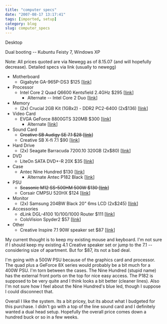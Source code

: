 ```yaml
---
title: "computer specs"
date: "2007-08-17 13:17:41"
tags: [imported, setup]
category: blog
slug: computer_specs
---
```


Desktop

Dual booting -- Kubuntu Feisty 7, Windows XP

Note: All prices quoted are via Newegg as of 8.15.07 (and will hopefully decrease). Detailed specs via link (usually to newegg)

<ul>
	<li>Motherboard
<ul>
	<li>Gigabyte GA-965P-DS3 $125 [<a href="https://www.newegg.com/Product/Product.asp?Item=N82E16813128012&ATT=13-128-012&CMP=OTC-d3alt1me&cm_mmc=OTC-d3alt1me-_-Motherboards+-+Intel-_-GIGABYTE-_-13128012">link</a>]</li>
</ul>
</li>
	<li>Processor
<ul>
	<li>Intel Core 2 Quad Q6600 Kentsfield 2.4GHz $295 [<a href="https://www.newegg.com/Product/Product.aspx?Item=N82E16819115017">link</a>]
<ul>
	<li>Alternate -- Intel Core 2 Duo [<a href="https://www.newegg.com/Product/Product.asp?Item=N82E16819115016&ATT=19-115-016&CMP=OTC-d3alt1me&cm_mmc=OTC-d3alt1me-_-Processors-_-intel-_-19115016">link</a>]</li>
</ul>
</li>
</ul>
</li>
	<li>Memory
<ul>
	<li>(2x) Crucial 2GB Kit (1GBx2) - DDR2 PC2-6400 (2x$136) [<a href="https://www.crucial.com/store/mpartspecs.aspx?mtbpoid=E8788C9EA5CA7304">link</a>]</li>
</ul>
</li>
	<li>Video Card
<ul>
	<li>EVGA GeForce 8800GTS 320MB $300 [<a href="https://www.newegg.com/Product/Product.aspx?Item=N82E16814130038">link</a>]
<ul>
	<li>Alternate [<a href="https://www.newegg.com/Product/Product.aspx?Item=N82E16814130071">link</a>]</li>
</ul>
</li>
</ul>
</li>
	<li>Sound Card
<ul>
	<li><strike>Creative SB Audigy SE 7.1 $28 [<a href="https://www.newegg.com/Product/Product.aspx?Item=N82E16829102003">link</a>]</strike></li>
	<li>Creative SB X-fi 7.1 $90 [<a href="https://www.newegg.com/Product/Product.aspx?Item=N82E16829102006">link</a>]</li>
</ul>
</li>
	<li>Hard Drive
<ul>
	<li>(2x) Seagate Barracuda 7200.10 320GB (2x$80) [<a href="https://www.newegg.com/Product/Product.aspx?Item=N82E16822148140">link</a>]</li>
</ul>
</li>
	<li>DVD
<ul>
	<li>LiteOn SATA DVD+-R 20X $35 [<a href="https://www.newegg.com/Product/Product.aspx?Item=N82E16827106057">link</a>]</li>
</ul>
</li>
	<li>Case
<ul>
	<li>Antec Nine Hundred $130 [<a href="https://www.newegg.com/Product/Product.aspx?Item=N82E16811129021">link]</a>
<ul>
	<li>Alternate Antec P182 Black [<a href="https://www.newegg.com/Product/Product.aspx?Item=N82E16811129025">link</a>]</li>
</ul>
</li>
</ul>
</li>
	<li>PSU
<ul>
	<li><strike>Seasonic M12 SS-500HM 500W $130 [<a href="https://www.newegg.com/Product/Product.aspx?Item=N82E16817151029">link</a>]</strike></li>
	<li>Corsair CMPSU 520HX $124 [<a href="https://www.newegg.com/Product/Product.aspx?Item=N82E16817139001">link</a>]</li>
</ul>
</li>
	<li>Monitor
<ul>
	<li>(2x) Samsung 204BW Black 20" 6ms LCD (2x$245) [<a href="https://www.newegg.com/Product/Product.aspx?Item=N82E16824001087">link</a>]</li>
</ul>
</li>
	<li>Accessories
<ul>
	<li>dLink DGL-4100 10/100/1000 Router $111 [<a href="https://www.newegg.com/Product/Product.aspx?Item=N82E16833127060">link</a>]</li>
	<li>ColoVision Spyder2 $57 [<a href="https://www.newegg.com/Product/Product.aspx?Item=N82E16824999036">link</a>]</li>
</ul>
</li>
	<li>Other
<ul>
	<li>Creative Inspire 7.1 90W speaker set $87 [<a href="https://www.newegg.com/Product/Product.aspx?Item=N82E16836116153">link</a>]</li>
</ul>
</li>
</ul>

My current thought is to keep my existing mouse and keyboard. I'm not sure if I should keep my existing 4.1 Creative speaker set or jump to the 7.1 -- considering size of apartment. But for $87, its not a bad deal.

I'm going with a 500W PSU because of the graphics card and processor. The quad plus a GeForce 8X series would probably be a bit much for a 400W PSU. I'm torn between the cases. The Nine Hundred (stupid name) has the external front ports on the top for nice easy access. The P182 is supposed to be very quite and I think looks a bit better (cleaner lines). Also I'm not sure how I feel about the Nine Hundred's blue led, though I suppose I could disconnect that.

Overall I like the system. Its a bit pricey, but its about what I budgeted for this purchase. I didn't go with a top of the line sound card and I definitely wanted a dual head setup. Hopefully the overall price comes down a hundred buck or so in a few weeks.
